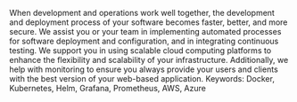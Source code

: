 When development and operations work well together, the development and deployment process of your software becomes faster, better, and more secure. We assist you or your team in implementing automated processes for software deployment and configuration, and in integrating continuous testing. We support you in using scalable cloud computing platforms to enhance the flexibility and scalability of your infrastructure. Additionally, we help with monitoring to ensure you always provide your users and clients with the best version of your web-based application. Keywords: Docker, Kubernetes, Helm, Grafana, Prometheus, AWS, Azure
